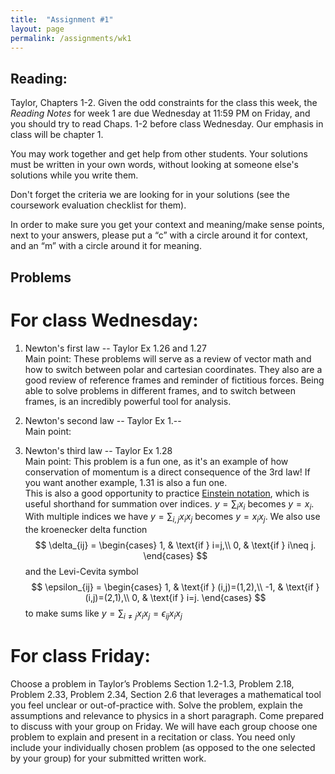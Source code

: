 ```yaml
---
title:  "Assignment #1"
layout: page
permalink: /assignments/wk1
---
```


## Reading:  
Taylor, Chapters 1-2. Given the odd constraints for the class this week, the *Reading Notes* for week 1 are due Wednesday at 11:59 PM on Friday, and you should try to read Chaps. 1-2 before class Wednesday. Our emphasis in class will be chapter 1.

You may work together and get help from other students. Your solutions must be written in your own words, without looking at someone else's solutions while
you write them.

Don't forget the criteria we are looking for in your solutions (see the coursework evaluation checklist for them).

In order to make sure you get your context and meaning/make sense points,
next to your answers, please put a “c” with a circle around it for context,
and an “m” with a circle around it for meaning.

## Problems 
# For class Wednesday: 

1. Newton's first law -- Taylor Ex 1.26 and 1.27  
Main point: These problems will serve as a review of vector math and how to switch between polar and cartesian coordinates. They also are a good review of reference frames and reminder of fictitious forces.  Being able to solve problems in different frames, and to switch between frames, is an incredibly powerful tool for analysis.

2. Newton's second law -- Taylor Ex 1.--  
Main point:  

3. Newton's third law -- Taylor Ex 1.28   
Main point: This problem is a fun one, as it's an example of how conservation of momentum is a direct consequence of the 3rd law!  If you want another example, 1.31 is also a fun one.  
This is also a good opportunity to practice [Einstein notation](https://en.wikipedia.org/wiki/Einstein_notation), which is useful shorthand for summation over indices.  $y=\sum_i x_i$ becomes $y=x_i$.  With multiple indices we have $y=\sum_{i,j}x_i x_j$ becomes $y=x_i x_j$.  We also use the kroenecker delta function
$$
\delta_{ij} =
    \begin{cases}
            1, &         \text{if } i=j,\\
            0, &         \text{if } i\neq j.
    \end{cases}
$$
and the Levi-Cevita symbol
$$
\epsilon_{ij} =
    \begin{cases}
            1, &         \text{if } (i,j)=(1,2),\\
            -1, &        \text{if } (i,j)=(2,1),\\
            0, &         \text{if } i=j.
    \end{cases}
$$
to make sums like $y=\sum_{i\neq j}x_i x_j=\epsilon_{ij}x_i x_j$

# For class Friday: 

Choose a problem in Taylor’s Problems Section 1.2-1.3, Problem 2.18, Problem 2.33, Problem 2.34, Section 2.6 that leverages a mathematical tool you feel unclear or out-of-practice with. Solve the problem, explain the assumptions and relevance to physics in a short paragraph. Come prepared to discuss with your group on Friday. We will have each group choose one problem to explain and present in a recitation or class. You need only include your individually chosen problem (as opposed to the one selected by your group) for your submitted written work.